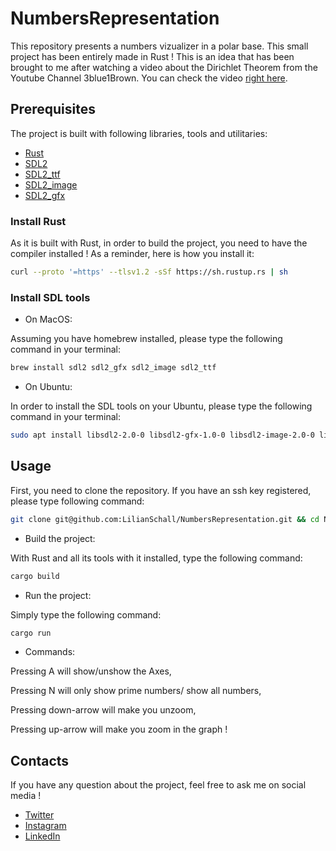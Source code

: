 # NumbersRepresentation
This repository presents a numbers vizualizer in a polar base. This small project has been entirely made in Rust ! 
This is an idea that has been brought to me after watching a video about the Dirichlet Theorem from the Youtube Channel 3blue1Brown. You can check the video [right here](https://www.youtube.com/watch?v=EK32jo7i5LQ&ab_channel=3Blue1Brown).

## Prerequisites

The project is built with following libraries, tools and utilitaries:

* [Rust](https://www.rust-lang.org/)
* [SDL2](https://www.libsdl.org/index.php)
* [SDL2_ttf](https://www.libsdl.org/projects/SDL_ttf/)
* [SDL2_image](https://www.libsdl.org/projects/SDL_image/)
* [SDL2_gfx](https://www.libsdl.org/index.php)

### Install Rust

As it is built with Rust, in order to build the project, you need to have the compiler installed !
As a reminder, here is how you install it:
```bash
curl --proto '=https' --tlsv1.2 -sSf https://sh.rustup.rs | sh
```

### Install SDL tools

* On MacOS:

Assuming you have homebrew installed, please type the following command in your terminal:
```bash
brew install sdl2 sdl2_gfx sdl2_image sdl2_ttf
````

* On Ubuntu:

In order to install the SDL tools on your Ubuntu, please type the following command in your terminal:
```bash
sudo apt install libsdl2-2.0-0 libsdl2-gfx-1.0-0 libsdl2-image-2.0-0 libsdl2-ttf-2.0-0
```

## Usage

First, you need to clone the repository. If you have an ssh key registered, please type following command:
```bash
git clone git@github.com:LilianSchall/NumbersRepresentation.git && cd NumbersRepresentation
```

* Build the project:

With Rust and all its tools with it installed, type the following command:
```bash
cargo build
```

* Run the project:

Simply type the following command:
```bash
cargo run
```

* Commands:

Pressing A will show/unshow the Axes,

Pressing N will only show prime numbers/ show all numbers,

Pressing down-arrow will make you unzoom,

Pressing up-arrow will make you zoom in the graph !

## Contacts

If you have any question about the project, feel free to ask me on social media !

* [Twitter](https://twitter.com/lilixns)
* [Instagram](https://www.instagram.com/404lilian/)
* [LinkedIn](https://www.linkedin.com/in/lilian-schall-456338206/)
